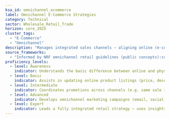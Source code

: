 ```yaml
---
ksa_id: omnichannel_ecommerce
label: Omnichannel E-Commerce Strategies
category: Technical
sector: Wholesale_Retail_Trade
horizon: core_2025
cluster_tags:
  - "E-Commerce"
  - "Omnichannel"
description: "Manages integrated sales channels – aligning online (e-commerce, mobile) and offline (store) strategies to provide a seamless customer experience, and leveraging digital tools (websites, marketplaces, social media) to drive retail sales."
source_frameworks:
  - "Informed by NRF omnichannel retail guidelines (public concepts):contentReference[oaicite:259]{index=259}:contentReference[oaicite:260]{index=260}"
proficiency_levels:
  - level: Awareness
    indicator: Understands the basic difference between online and physical store sales; knows the store has a website and maybe social media presence.
  - level: Basic
    indicator: Assists in updating online product listings (price, description) to match in-store promotions; processes simple online orders or in-store pickups under supervision.
  - level: Intermediate
    indicator: Coordinates promotions across channels (e.g. same sale in-store and online); uses an e-commerce platform dashboard to analyze online sales trends; ensures inventory availability for online orders (ship-from-store or warehouse) and handles omnichannel fulfillment (like BOPIS - buy online, pickup in store).
  - level: Advanced
    indicator: Develops omnichannel marketing campaigns (email, social, in-store events) ensuring consistent messaging; optimizes the e-commerce user experience (site search, recommendations) based on data; manages a loyalty program that links online and offline customer behavior.
  - level: Expert
    indicator: Leads a fully integrated retail strategy – uses insights from CRM and analytics to personalize customer experiences across channels; implements advanced solutions like unified commerce platforms; strategizes store and digital interplay (showrooming vs. web exclusives) to maximize overall sales and customer satisfaction.
---
```

